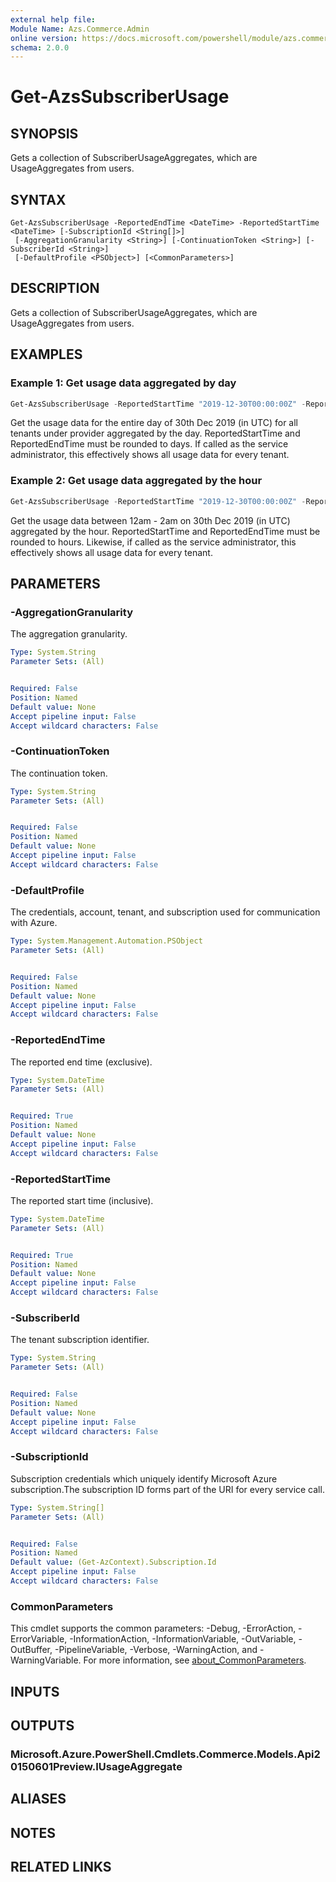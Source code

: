 ```yaml
---
external help file:
Module Name: Azs.Commerce.Admin
online version: https://docs.microsoft.com/powershell/module/azs.commerce.admin/get-azssubscriberusage
schema: 2.0.0
---
```


# Get-AzsSubscriberUsage

## SYNOPSIS
Gets a collection of SubscriberUsageAggregates, which are UsageAggregates from users.

## SYNTAX

```
Get-AzsSubscriberUsage -ReportedEndTime <DateTime> -ReportedStartTime <DateTime> [-SubscriptionId <String[]>]
 [-AggregationGranularity <String>] [-ContinuationToken <String>] [-SubscriberId <String>]
 [-DefaultProfile <PSObject>] [<CommonParameters>]
```

## DESCRIPTION
Gets a collection of SubscriberUsageAggregates, which are UsageAggregates from users.

## EXAMPLES

### Example 1: Get usage data aggregated by day
```powershell
Get-AzsSubscriberUsage -ReportedStartTime "2019-12-30T00:00:00Z" -ReportedEndTime "2019-12-31T00:00:00Z" -AggregationGranularity Daily
```

Get the usage data for the entire day of 30th Dec 2019 (in UTC) for all tenants under provider aggregated by the day.
ReportedStartTime and ReportedEndTime must be rounded to days.
If called as the service administrator, this effectively shows all usage data for every tenant.

### Example 2: Get usage data aggregated by the hour
```powershell
Get-AzsSubscriberUsage -ReportedStartTime "2019-12-30T00:00:00Z" -ReportedEndTime "2019-12-30T02:00:00Z" -AggregationGranularity Hourly
```

Get the usage data between  12am - 2am on 30th Dec 2019 (in UTC) aggregated by the hour.
ReportedStartTime and ReportedEndTime must be rounded to hours.
Likewise, if called as the service administrator, this effectively shows all usage data for every tenant.

## PARAMETERS

### -AggregationGranularity
The aggregation granularity.

```yaml
Type: System.String
Parameter Sets: (All)


Required: False
Position: Named
Default value: None
Accept pipeline input: False
Accept wildcard characters: False

```

### -ContinuationToken
The continuation token.

```yaml
Type: System.String
Parameter Sets: (All)


Required: False
Position: Named
Default value: None
Accept pipeline input: False
Accept wildcard characters: False

```

### -DefaultProfile
The credentials, account, tenant, and subscription used for communication with Azure.

```yaml
Type: System.Management.Automation.PSObject
Parameter Sets: (All)


Required: False
Position: Named
Default value: None
Accept pipeline input: False
Accept wildcard characters: False

```

### -ReportedEndTime
The reported end time (exclusive).

```yaml
Type: System.DateTime
Parameter Sets: (All)


Required: True
Position: Named
Default value: None
Accept pipeline input: False
Accept wildcard characters: False

```

### -ReportedStartTime
The reported start time (inclusive).

```yaml
Type: System.DateTime
Parameter Sets: (All)


Required: True
Position: Named
Default value: None
Accept pipeline input: False
Accept wildcard characters: False

```

### -SubscriberId
The tenant subscription identifier.

```yaml
Type: System.String
Parameter Sets: (All)


Required: False
Position: Named
Default value: None
Accept pipeline input: False
Accept wildcard characters: False

```

### -SubscriptionId
Subscription credentials which uniquely identify Microsoft Azure subscription.The subscription ID forms part of the URI for every service call.

```yaml
Type: System.String[]
Parameter Sets: (All)


Required: False
Position: Named
Default value: (Get-AzContext).Subscription.Id
Accept pipeline input: False
Accept wildcard characters: False

```

### CommonParameters
This cmdlet supports the common parameters: -Debug, -ErrorAction, -ErrorVariable, -InformationAction, -InformationVariable, -OutVariable, -OutBuffer, -PipelineVariable, -Verbose, -WarningAction, and -WarningVariable. For more information, see [about_CommonParameters](http://go.microsoft.com/fwlink/?LinkID=113216).

## INPUTS

## OUTPUTS

### Microsoft.Azure.PowerShell.Cmdlets.Commerce.Models.Api20150601Preview.IUsageAggregate

## ALIASES

## NOTES

## RELATED LINKS


